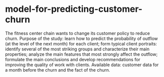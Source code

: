 # model-for-predicting-customer-churn
The fitness center chain wants to change its customer policy to reduce churn.  Purpose of the study:  learn how to predict the probability of outflow (at the level of the next month) for each client; form typical client portraits: identify several of the most striking groups and characterize their main properties; analyze the main features that most strongly affect the outflow; formulate the main conclusions and develop recommendations for improving the quality of work with clients. Available data: customer data for a month before the churn and the fact of the churn.
